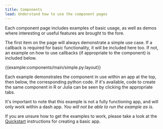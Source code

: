 ```yaml
---
title: Components
lead: Understand how to use the component pages
---
```


Each component page includes examples of basic usage, as well as demos where interesting or useful features are brought to the fore.

The first item on the page will always demonstrate a simple use case. If a callback is required for basic functionality, it will be included here too. If not, an example on how to use callbacks (if appropriate to the component) is included below.

{{example:components/main/simple.py:layout}}


Each example demonstrates the component in use within an app at the top, then below, the corresponding python code. If it's available, code to create the same component in R or Julia can be seen by clicking the appropriate tabs.

It's important to note that this example is not a fully functioning app, and will only work within a dash app. *You will not be able to run the example as is*.

If you are unsure how to get the examples to work, please take a look at the [Quickstart](/docs/quickstart/) instructions for creating a basic app.
